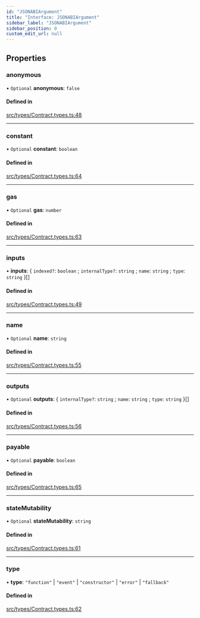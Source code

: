 ```yaml
---
id: "JSONABIArgument"
title: "Interface: JSONABIArgument"
sidebar_label: "JSONABIArgument"
sidebar_position: 0
custom_edit_url: null
---
```


## Properties

### anonymous

• `Optional` **anonymous**: ``false``

#### Defined in

[src/types/Contract.types.ts:48](https://github.com/Earnifi/essential-eth/blob/af2c074/src/types/Contract.types.ts#L48)

___

### constant

• `Optional` **constant**: `boolean`

#### Defined in

[src/types/Contract.types.ts:64](https://github.com/Earnifi/essential-eth/blob/af2c074/src/types/Contract.types.ts#L64)

___

### gas

• `Optional` **gas**: `number`

#### Defined in

[src/types/Contract.types.ts:63](https://github.com/Earnifi/essential-eth/blob/af2c074/src/types/Contract.types.ts#L63)

___

### inputs

• **inputs**: { `indexed?`: `boolean` ; `internalType?`: `string` ; `name`: `string` ; `type`: `string`  }[]

#### Defined in

[src/types/Contract.types.ts:49](https://github.com/Earnifi/essential-eth/blob/af2c074/src/types/Contract.types.ts#L49)

___

### name

• `Optional` **name**: `string`

#### Defined in

[src/types/Contract.types.ts:55](https://github.com/Earnifi/essential-eth/blob/af2c074/src/types/Contract.types.ts#L55)

___

### outputs

• `Optional` **outputs**: { `internalType?`: `string` ; `name`: `string` ; `type`: `string`  }[]

#### Defined in

[src/types/Contract.types.ts:56](https://github.com/Earnifi/essential-eth/blob/af2c074/src/types/Contract.types.ts#L56)

___

### payable

• `Optional` **payable**: `boolean`

#### Defined in

[src/types/Contract.types.ts:65](https://github.com/Earnifi/essential-eth/blob/af2c074/src/types/Contract.types.ts#L65)

___

### stateMutability

• `Optional` **stateMutability**: `string`

#### Defined in

[src/types/Contract.types.ts:61](https://github.com/Earnifi/essential-eth/blob/af2c074/src/types/Contract.types.ts#L61)

___

### type

• **type**: ``"function"`` \| ``"event"`` \| ``"constructor"`` \| ``"error"`` \| ``"fallback"``

#### Defined in

[src/types/Contract.types.ts:62](https://github.com/Earnifi/essential-eth/blob/af2c074/src/types/Contract.types.ts#L62)
